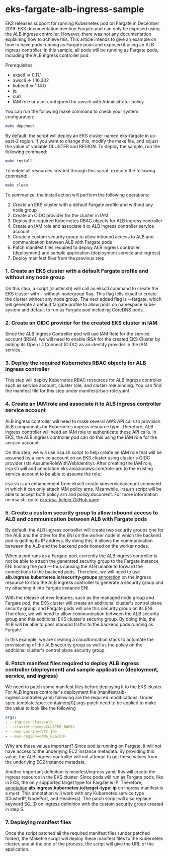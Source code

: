 # eks-fargate-alb-ingress-sample
EKS releases support for running Kubernetes pod on Fargate in December 2019. EKS documentation mention Fargate pod can only be exposed using the ALB ingress controller. However, there was not any documentation explaining how to achieve this. This article intends to give an example on how to have pods running as Fargate pods and exposed it using an ALB ingress controller. In this sample, all pods will be running as Fargate pods, including the ALB ingress controller pod.

Prerequisites
- eksctl => 0.11.1
- awscli => 1.16.302
- kubectl => 1.14.0
- jq
- curl
- IAM role or user configured for awscli with Administrator policy


You can run the following make command to check your system configuration:
```bash
make depcheck
```

By default, the script will deploy an EKS cluster named eks-fargate in us-east-2 region. If you want to change this, modify the make file, and adjust the value of variable CLUSTER and REGION. To deploy the sample, run the following command:
```bash
make install
```

To delete all resources created through this script, execute the following command:
```bash
make clean
```

To summarize, the install action will perform the following operations:
1. Create an EKS cluster with a default Fargate profile and without any node group
2. Create an OIDC provider for the cluster in IAM
3. Deploy the required Kubernetes RBAC objects for ALB ingress controller
4. Create an IAM role and associate it to ALB ingress controller service account
5. Create a custom security group to allow inbound access to ALB and communication between ALB with Fargate pods
6. Patch manifest files required to deploy ALB ingress controller (deployment) and sample application (deployment service and ingress)
7. Deploy manifest files from the previous step

### 1. Create an EKS cluster with a default Fargate profile and without any node group

On this step, a script (cluster.sh) will call an eksctl command to create the EKS cluster with --without-nodegroup flag. This flag tells eksctl to create the cluster without any node group. The next added flag is --fargate, which will generate a default fargate profile to allow pods on namespace kube-system and default to run as Fargate pod including CoreDNS pods.

### 2. Create an OIDC provider for the created EKS cluster in IAM

Since the ALB Ingress Controller pod will use IAM Role for the service account (IRSA), we will need to enable IRSA for the created EKS Cluster by adding its Open ID Connect (OIDC) as an identity provider in the IAM service. 


### 3. Deploy the required Kubernetes RBAC objects for ALB ingress controller

This step will deploy Kubernetes RBAC resources for ALB ingress controller such as service account, cluster role, and cluster role binding. You can find the manifest file for this step under manifest/rbac-role.yaml

### 4. Create an IAM role and associate it to ALB ingress controller service account

ALB ingress controller will need to make several AWS API calls to provision ALB components for Kubernetes ingress resource type. Therefore, ALB ingress controller will need an IAM role to authenticate these API calls. In EKS, the ALB ingress controller pod can do this using the IAM role for the service account. 

On this step, we will use irsa.sh script to help create an IAM role that will be assumed by a service account on an EKS cluster using cluster's OIDC provider (sts:AssumeRoleWithWebIdentity). After creating the IAM role, irsa.sh will add annotation eks.amazonaws.com/role-arn to the existing service account to be able to assume the role. 

irsa.sh is an enhancement from eksctl create iamserviceaccount command in which it can only attach IAM policy arns. Meanwhile, irsa.sh script will be able to accept both policy arn and policy document. For more information on irsa.sh, go to [eks-irsa-helper GitHub page](https://github.com/rimaulana/eks-irsa-helper)

### 5. Create a custom security group to allow inbound access to ALB and communication between ALB with Fargate pods

By default, the ALB ingress controller will create two security groups one for the ALB and the other for the ENI on the worker node in which the backend pod is getting its IP address. By doing this, it allows the communication between the ALB and the backend pods hosted on the worker nodes. 

When a pod runs as a Fargate pod, currently the ALB ingress controller is not be able to attach the generated security group to the Fargate instance ENI hosting the pod — thus causing the ALB unable to forward the connections to the backend pods. Therefore, we will need to use  **alb.ingress.kubernetes.io/security-groups** [annotation](https://kubernetes-sigs.github.io/aws-alb-ingress-controller/guide/ingress/annotation/#security-groups) on the ingress resource to stop the ALB ingress controller to generate a security group and try attaching it into Fargate instance ENI.

With the release of new features, such as the managed node group and Fargate pod, the EKS cluster will create an additional cluster's control plane security group, and Fargate pods will use this security group on its ENI. Therefore, we will need to allow communication between the ALB security group and this additional EKS cluster's security group. By doing this, the ALB will be able to pass inbound traffic to the backend pods running as Fargate. 

In this example, we are creating a cloudformation stack to automate the provisioning of the ALB security group as well as the policy on the additional cluster's control plane security group.

### 6. Patch manifest files required to deploy ALB ingress controller (deployment) and sample application (deployment, service, and ingress)

We need to patch some manifest files before deploying it to the EKS cluster. For ALB ingress controller's deployment file (manifest/alb-ingress.controller.yaml) following are the required modifications. Under spec.template.spec.containers[0].args patch need to be applied to make the value to look like the following

```yaml
args:
- --ingress-class=alb
- --cluster-name=<CLUSTER_NAME>
- --aws-vpc-id=<VPC_ID>
- --aws-region=<AWS_REGION>
```

Why are these values important? Since pod is running on Fargate, it will not have access to the underlying EC2 instance metadata. By providing this value, the ALB ingress controller will not attempt to get these values from the underlying EC2 instance metadata. 

Another important definition is manifest/ingress.yaml; this will create the ingress resource in the EKS cluster. Since pods will run as Fargate pods, like in ECS, the only supported target type for Fargate is IP. Therefore, [annotation](https://kubernetes-sigs.github.io/aws-alb-ingress-controller/guide/ingress/annotation/#target-type) **alb.ingress.kubernetes.io/target-type: ip** on ingress manifest is a must. This annotation will work with any Kubernetes service type (ClusterIP, NodePort, and Headless). The patch script will also replace keyword SG_ID on ingress definition with the custom security group created in step 5.

### 7. Deploying manifest files
Once the script patched all the required manifest files (under patched folder), the Makefile script will deploy these manifest files to the Kubernetes cluster, and at the end of the process, the script will give the URL of the application.